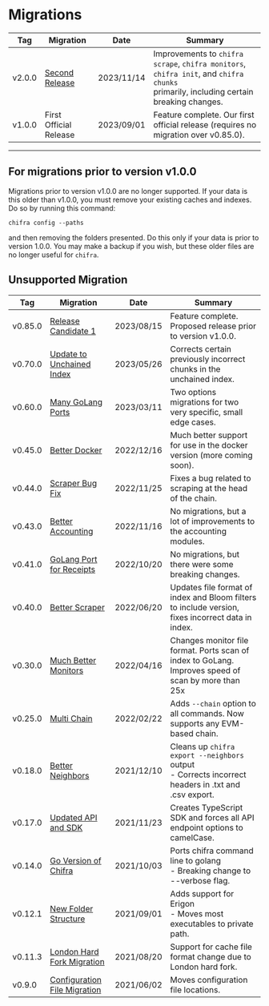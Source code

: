 # Migrations

| Tag    | Migration                                                                                                          | Date       | Summary                                                                                                                                  |
| ------ | ------------------------------------------------------------------------------------------------------------------ | ---------- | ---------------------------------------------------------------------------------------------------------------------------------------- |
| v2.0.0 | [Second Release](https://github.com/TrueBlocks/trueblocks-core/blob/develop/src/other/migrations/README-v2.0.0.md) | 2023/11/14 | Improvements to `chifra scrape`, `chifra monitors`, `chifra init`, and `chifra chunks`<br>primarily, including certain breaking changes. |
| v1.0.0 | First Official Release                                                                                             | 2023/09/01 | Feature complete. Our first official release (requires no migration over v0.85.0).                                                       |

---
## For migrations prior to version v1.0.0

Migrations prior to version v1.0.0 are no longer supported. If your data is this older than v1.0.0, you must remove your existing caches and indexes. Do so by running this command:

```
chifra config --paths
```

and then removing the folders presented. Do this only if your data is prior to version 1.0.0. You may make a backup if you wish, but these older files are no longer useful for `chifra`.

## Unsupported Migration

| Tag     | Migration                                                                                                                         | Date       | Summary                                                                                                 |
| ------- | --------------------------------------------------------------------------------------------------------------------------------- | ---------- | ------------------------------------------------------------------------------------------------------- |
| v0.85.0 | [Release Candidate 1](https://github.com/TrueBlocks/trueblocks-core/blob/develop/src/other/migrations/README-v0.85.0.md)          | 2023/08/15 | Feature complete. Proposed release prior to version v1.0.0.                                             |
| v0.70.0 | [Update to Unchained Index](https://github.com/TrueBlocks/trueblocks-core/blob/develop/src/other/migrations/README-v0.70.0.md)    | 2023/05/26 | Corrects certain previously incorrect chunks in the unchained index.                                    |
| v0.60.0 | [Many GoLang Ports](https://github.com/TrueBlocks/trueblocks-core/blob/develop/src/other/migrations/README-v0.60.0.md)            | 2023/03/11 | Two options migrations for two very specific, small edge cases.                                         |
| v0.45.0 | [Better Docker](https://github.com/TrueBlocks/trueblocks-core/blob/develop/src/other/migrations/README-v0.45.0.md)                | 2022/12/16 | Much better support for use in the docker version (more coming soon).                                   |
| v0.44.0 | [Scraper Bug Fix](https://github.com/TrueBlocks/trueblocks-core/blob/develop/src/other/migrations/README-v0.44.0.md)              | 2022/11/25 | Fixes a bug related to scraping at the head of the chain.                                               |
| v0.43.0 | [Better Accounting](https://github.com/TrueBlocks/trueblocks-core/blob/master/CHANGES.md#v0430)                                   | 2022/11/16 | No migrations, but a lot of improvements to the accounting modules.                                     |
| v0.41.0 | [GoLang Port for Receipts](https://github.com/TrueBlocks/trueblocks-core/blob/master/CHANGES.md#v0410)                            | 2022/10/20 | No migrations, but there were some breaking changes.                                                    |
| v0.40.0 | [Better Scraper](https://github.com/TrueBlocks/trueblocks-core/blob/develop/src/other/migrations/README-v0.40.0.md)               | 2022/06/20 | Updates file format of index and Bloom filters to include version, fixes incorrect data in index.       |
| v0.30.0 | [Much Better Monitors](https://github.com/TrueBlocks/trueblocks-core/blob/develop/src/other/migrations/README-v0.30.0.md)         | 2022/04/16 | Changes monitor file format. Ports scan of index to GoLang. Improves speed of scan by more than 25x     |
| v0.25.0 | [Multi Chain](https://github.com/TrueBlocks/trueblocks-core/blob/develop/src/other/migrations/README-v0.25.0.md)                  | 2022/02/22 | Adds `--chain` option to all commands. Now supports any EVM-based chain.                                |
| v0.18.0 | [Better Neighbors](https://github.com/TrueBlocks/trueblocks-core/blob/develop/src/other/migrations/README-v0.18.0.md)             | 2021/12/10 | Cleans up `chifra export --neighbors` output<br />- Corrects incorrect headers in .txt and .csv export. |
| v0.17.0 | [Updated API and SDK](https://github.com/TrueBlocks/trueblocks-core/blob/develop/src/other/migrations/README-v0.17.0.md)          | 2021/11/23 | Creates TypeScript SDK and forces all API endpoint options to camelCase.                                |
| v0.14.0 | [Go Version of Chifra](https://github.com/TrueBlocks/trueblocks-core/blob/develop/src/other/migrations/README-v0.14.0.md)         | 2021/10/03 | Ports chifra command line to golang<br />- Breaking change to --verbose flag.                           |
| v0.12.1 | [New Folder Structure](https://github.com/TrueBlocks/trueblocks-core/blob/develop/src/other/migrations/README-v0.12.1.md)         | 2021/09/01 | Adds support for Erigon<br />- Moves most executables to private path.                                  |
| v0.11.3 | [London Hard Fork Migration](https://github.com/TrueBlocks/trueblocks-core/blob/develop/src/other/migrations/README-v0.11.3.md)   | 2021/08/20 | Support for cache file format change due to London hard fork.                                           |
| v0.9.0  | [Configuration File Migration](https://github.com/TrueBlocks/trueblocks-core/blob/develop/src/other/migrations/README-v0.09.0.md) | 2021/06/02 | Moves configuration file locations.                                                                     |
